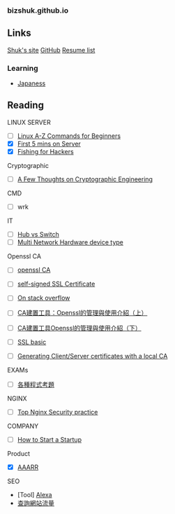 ### bizshuk.github.io




## Links
[Shuk's site](http://shuk.info/)
[GitHub](https://github.com/BizShuk)
[Resume list](https://github.com/BizShuk/bizshuk.github.io/tree/master/resume)

### Learning
- [Japaness](https://github.com/BizShuk/japaness)


## Reading

LINUX SERVER
- [ ] [Linux A-Z Commands for Beginners](http://www.sandwichbite.com/linux-a-z-commands-for-beginners/)  
- [X] [First 5 mins on Server](http://plusbryan.com/my-first-5-minutes-on-a-server-or-essential-security-for-linux-servers)
- [X] [Fishing for Hackers](https://sysdig.com/blog/fishing-for-hackers/)

Cryptographic
- [ ] [A Few Thoughts on Cryptographic Engineering](http://blog.cryptographyengineering.com/2011/11/how-not-to-use-symmetric-encryption.html)



CMD
- [ ] wrk

IT
- [ ] [Hub vs Switch](http://fossbytes.com/hub-vs-switch-comparison-and-difference/)
- [ ] [Multi Network Hardware device type](http://fossbytes.com/networking-devices-and-hardware-types/)

Openssl CA
- [ ] [openssl CA](https://jamielinux.com/docs/openssl-certificate-authority/introduction.html)
- [ ] [self-signed SSL Certificate](http://www.akadia.com/services/ssh_test_certificate.html)
- [ ] [On stack overflow](http://stackoverflow.com/questions/10175812/how-to-create-a-self-signed-certificate-with-openssl)
- [ ] [CA建置工具：Openssl的管理與使用介紹（上）](http://www.ascc.sinica.edu.tw/iascc/nl/91/1818/02.txt)
- [ ] [CA建置工具Openssl的管理與使用介紹（下）](http://www.ascc.sinica.edu.tw/iascc/nl/91/1819/02.txt)
- [ ] [SSL basic](http://csc.ocean-pioneer.com/docum/ssl_basic.html)
- [ ] [Generating Client/Server certificates with a local CA](http://dst.lbl.gov/~boverhof/openssl_certs.html)


EXAMs
- [ ] [各種程式考題](https://softnshare.wordpress.com/2016/02/21/%E7%A8%8B%E5%BC%8F%E8%AA%9E%E8%A8%80%E9%9D%A2%E8%A9%A6%E8%80%83%E9%A1%8C%E9%9B%86%E9%8C%A6/)

NGINX
- [ ] [Top Nginx Security practice](http://www.cyberciti.biz/tips/linux-unix-bsd-nginx-webserver-security.html)

COMPANY
- [ ] [How to Start a Startup](https://whodyo.wordpress.com/2015/12/28/how-to-start-a-startups/)

Product
- [X] [AAARR](http://wapbaike.baidu.com/view/10197444.htm?adapt=1&)

SEO
- [Tool] [Alexa](http://www.alexa.com/) 
- [查詢網站流量](http://por.tw/seo/rewrite.php/read-72.html)
